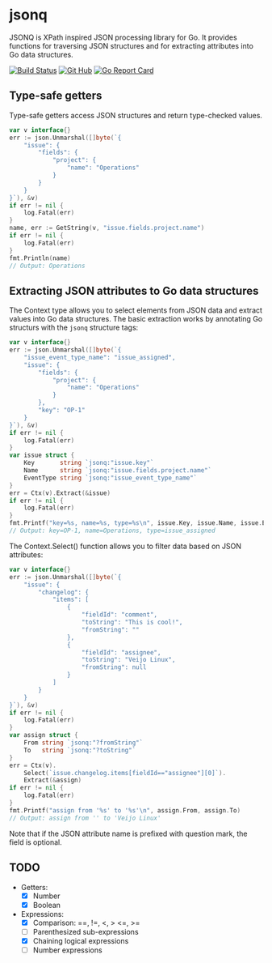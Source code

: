 # jsonq

JSONQ is XPath inspired JSON processing library for Go. It provides
functions for traversing JSON structures and for extracting attributes
into Go data structures.

[![Build Status](https://img.shields.io/github/workflow/status/markkurossi/jsonq/Go)](https://github.com/markkurossi/jsonq/actions)
[![Git Hub](https://img.shields.io/github/last-commit/markkurossi/jsonq.svg)](https://github.com/markkurossi/jsonq/actions)
[![Go Report Card](https://goreportcard.com/badge/github.com/markkurossi/jsonq)](https://goreportcard.com/report/github.com/markkurossi/jsonq)

## Type-safe getters

Type-safe getters access JSON structures and return type-checked values.

```go
var v interface{}
err := json.Unmarshal([]byte(`{
    "issue": {
        "fields": {
            "project": {
                "name": "Operations"
            }
        }
    }
}`), &v)
if err != nil {
    log.Fatal(err)
}
name, err := GetString(v, "issue.fields.project.name")
if err != nil {
    log.Fatal(err)
}
fmt.Println(name)
// Output: Operations
```

## Extracting JSON attributes to Go data structures

The Context type allows you to select elements from JSON data and
extract values into Go data structures. The basic extraction works by
annotating Go structurs with the `jsonq` structure tags:

```go
var v interface{}
err := json.Unmarshal([]byte(`{
    "issue_event_type_name": "issue_assigned",
    "issue": {
        "fields": {
            "project": {
                "name": "Operations"
            }
        },
        "key": "OP-1"
    }
}`), &v)
if err != nil {
    log.Fatal(err)
}
var issue struct {
    Key       string `jsonq:"issue.key"`
    Name      string `jsonq:"issue.fields.project.name"`
    EventType string `jsonq:"issue_event_type_name"`
}
err = Ctx(v).Extract(&issue)
if err != nil {
    log.Fatal(err)
}
fmt.Printf("key=%s, name=%s, type=%s\n", issue.Key, issue.Name, issue.EventType)
// Output: key=OP-1, name=Operations, type=issue_assigned
```

The Context.Select() function allows you to filter data based on JSON
attributes:

```go
var v interface{}
err := json.Unmarshal([]byte(`{
    "issue": {
        "changelog": {
            "items": [
                {
                    "fieldId": "comment",
                    "toString": "This is cool!",
                    "fromString": ""
                },
                {
                    "fieldId": "assignee",
                    "toString": "Veijo Linux",
                    "fromString": null
                }
            ]
        }
    }
}`), &v)
if err != nil {
    log.Fatal(err)
}
var assign struct {
    From string `jsonq:"?fromString"`
    To   string `jsonq:"?toString"`
}
err = Ctx(v).
    Select(`issue.changelog.items[fieldId=="assignee"][0]`).
    Extract(&assign)
if err != nil {
    log.Fatal(err)
}
fmt.Printf("assign from '%s' to '%s'\n", assign.From, assign.To)
// Output: assign from '' to 'Veijo Linux'
```

Note that if the JSON attribute name is prefixed with question mark,
the field is optional.

## TODO

 - Getters:
   - [X] Number
   - [X] Boolean
 - Expressions:
   - [X] Comparison: ==, !=, <, > <=, >=
   - [ ] Parenthesized sub-expressions
   - [X] Chaining logical expressions
   - [ ] Number expressions
